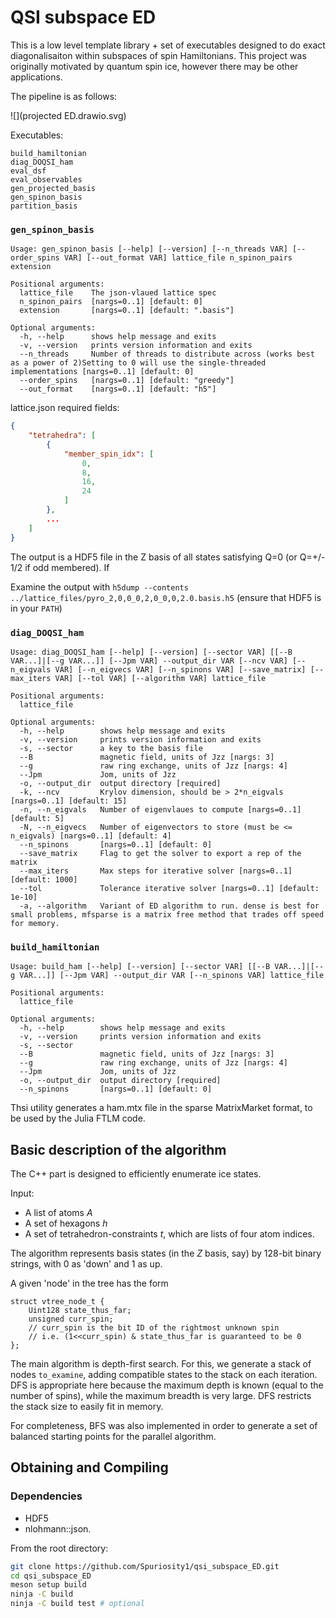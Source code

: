 # QSI subspace ED

This is a low level template library + set of executables designed to do exact diagonalisaiton within subspaces of spin Hamiltonians. This project was originally motivated by quantum spin ice, however there may be other applications.

The pipeline is as follows:

![](projected ED.drawio.svg)


Executables:
```
build_hamiltonian
diag_DOQSI_ham
eval_dsf
eval_observables
gen_projected_basis
gen_spinon_basis
partition_basis
```



### `gen_spinon_basis`
```
Usage: gen_spinon_basis [--help] [--version] [--n_threads VAR] [--order_spins VAR] [--out_format VAR] lattice_file n_spinon_pairs extension

Positional arguments:
  lattice_file    The json-vlaued lattice spec 
  n_spinon_pairs  [nargs=0..1] [default: 0]
  extension       [nargs=0..1] [default: ".basis"]

Optional arguments:
  -h, --help      shows help message and exits 
  -v, --version   prints version information and exits 
  --n_threads     Number of threads to distribute across (works best as a power of 2)Setting to 0 will use the single-threaded implementations [nargs=0..1] [default: 0]
  --order_spins   [nargs=0..1] [default: "greedy"]
  --out_format    [nargs=0..1] [default: "h5"]
```
lattice.json required fields:
```json
{
    "tetrahedra": [
        {
            "member_spin_idx": [
                0,
                8,
                16,
                24
            ]
        },
        ...
    ]
}
```
The output is a HDF5 file in the Z basis of all states satisfying Q=0 (or Q=+/- 1/2 if odd membered). If 

Examine the output with `h5dump --contents ../lattice_files/pyro_2,0,0_0,2,0_0,0,2.0.basis.h5` (ensure that HDF5 is in your `PATH`)


### `diag_DOQSI_ham`
```
Usage: diag_DOQSI_ham [--help] [--version] [--sector VAR] [[--B VAR...]|[--g VAR...]] [--Jpm VAR] --output_dir VAR [--ncv VAR] [--n_eigvals VAR] [--n_eigvecs VAR] [--n_spinons VAR] [--save_matrix] [--max_iters VAR] [--tol VAR] [--algorithm VAR] lattice_file

Positional arguments:
  lattice_file      

Optional arguments:
  -h, --help        shows help message and exits 
  -v, --version     prints version information and exits 
  -s, --sector      a key to the basis file
  --B               magnetic field, units of Jzz [nargs: 3] 
  --g               raw ring exchange, units of Jzz [nargs: 4] 
  --Jpm             Jom, units of Jzz 
  -o, --output_dir  output directory [required]
  -k, --ncv         Krylov dimension, should be > 2*n_eigvals [nargs=0..1] [default: 15]
  -n, --n_eigvals   Number of eigenvlaues to compute [nargs=0..1] [default: 5]
  -N, --n_eigvecs   Number of eigenvectors to store (must be <= n_eigvals) [nargs=0..1] [default: 4]
  --n_spinons       [nargs=0..1] [default: 0]
  --save_matrix     Flag to get the solver to export a rep of the matrix 
  --max_iters       Max steps for iterative solver [nargs=0..1] [default: 1000]
  --tol             Tolerance iterative solver [nargs=0..1] [default: 1e-10]
  -a, --algorithm   Variant of ED algorithm to run. dense is best for small problems, mfsparse is a matrix free method that trades off speed for memory. 
```




### `build_hamiltonian` 
```
Usage: build_ham [--help] [--version] [--sector VAR] [[--B VAR...]|[--g VAR...]] [--Jpm VAR] --output_dir VAR [--n_spinons VAR] lattice_file

Positional arguments:
  lattice_file      

Optional arguments:
  -h, --help        shows help message and exits 
  -v, --version     prints version information and exits 
  -s, --sector      
  --B               magnetic field, units of Jzz [nargs: 3] 
  --g               raw ring exchange, units of Jzz [nargs: 4] 
  --Jpm             Jom, units of Jzz 
  -o, --output_dir  output directory [required]
  --n_spinons       [nargs=0..1] [default: 0]
```

Thsi utility generates a ham.mtx file in the sparse MatrixMarket format, to be used by the Julia FTLM code.

## Basic description of the algorithm
The C++ part is designed to efficiently enumerate ice states. 

Input: 
- A list of atoms $A$
- A set of hexagons $h$ 
- A set of tetrahedron-constraints $t$, which are lists of four atom indices.

The algorithm represents basis states (in the $Z$ basis, say) by 128-bit binary strings, with 0 as 'down' and 1 as up.

A given 'node' in the tree has the form
```
struct vtree_node_t {
	Uint128 state_thus_far;
	unsigned curr_spin;
	// curr_spin is the bit ID of the rightmost unknown spin
	// i.e. (1<<curr_spin) & state_thus_far is guaranteed to be 0
};
```

The main algorithm is depth-first search. For this, we generate a stack of nodes `to_examine`, adding compatible states to the stack on each iteration. DFS is appropriate here because the maximum depth is known (equal to the number of spins), while the maximum breadth is very large. DFS restricts the stack size to easily fit in memory.

For completeness, BFS was also implemented in order to generate a set of balanced starting points for the parallel algorithm. 

## Obtaining and Compiling

### Dependencies
- HDF5
- nlohmann::json.

From the root directory:
```bash
git clone https://github.com/Spuriosity1/qsi_subspace_ED.git
cd qsi_subspace_ED
meson setup build
ninja -C build
ninja -C build test # optional
```


